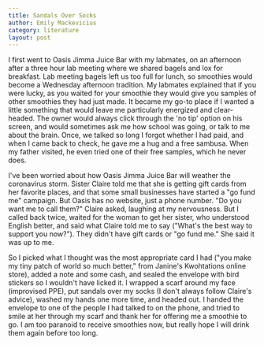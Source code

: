 ```yaml
---
title: Sandals Over Socks
author: Emily Mackevicius
category: literature
layout: post
---
```


I first went to Oasis Jimma Juice Bar with my labmates, on an afternoon after a three hour lab meeting where we shared bagels and lox for breakfast. Lab meeting bagels left us too full for lunch, so smoothies would become a Wednesday afternoon tradition. My labmates explained that if you were lucky, as you waited for your smoothie they would give you samples of other smoothies they had just made. It became my go-to place if I wanted a little something that would leave me particularly energized and clear-headed. The owner would always click through the 'no tip' option on his screen, and would sometimes ask me how school was going, or talk to me about the brain. Once, we talked so long I forgot whether I had paid, and when I came back to check, he gave me a hug and a free sambusa. When my father visited, he even tried one of their free samples, which he never does. 

I've been worried about how Oasis Jimma Juice Bar will weather the coronavirus storm. Sister Claire told me that she is getting gift cards from her favorite places, and that some small businesses have started a "go fund me" campaign. But Oasis has no website, just a phone number. "Do you want me to call them?" Claire asked, laughing at my nervousness. But I called back twice, waited for the woman to get her sister, who understood English better, and said what Claire told me to say ("What's the best way to support you now?"). They didn't have gift cards or "go fund me." She said it was up to me. 

So I picked what I thought was the most appropriate card I had ("you make my tiny patch of world so much better," from Janine's Kwohtations online store), added a note and some cash, and sealed the envelope with bird stickers so I wouldn't have licked it. I wrapped a scarf around my face (improvised PPE), put sandals over my socks (I don't always follow Claire's advice), washed my hands one more time, and headed out. I handed the envelope to one of the people I had talked to on the phone, and tried to smile at her through my scarf and thank her for offering me a smoothie to go. I am too paranoid to receive smoothies now, but really hope I will drink them again before too long. 

